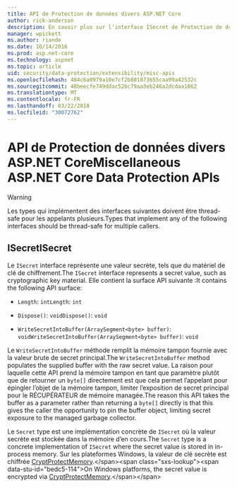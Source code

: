 ```yaml
---
title: API de Protection de données divers ASP.NET Core
author: rick-anderson
description: En savoir plus sur l’interface ISecret de Protection de données de base ASP.NET.
manager: wpickett
ms.author: riande
ms.date: 10/14/2016
ms.prod: asp.net-core
ms.technology: aspnet
ms.topic: article
uid: security/data-protection/extensibility/misc-apis
ms.openlocfilehash: 484c6a0979a10e7cf2b801873655caa99a42532c
ms.sourcegitcommit: 48beecfe749ddac52bc79aa3eb246a2dcdaa1862
ms.translationtype: MT
ms.contentlocale: fr-FR
ms.lasthandoff: 03/22/2018
ms.locfileid: "30072762"
---
```

# <a name="miscellaneous-aspnet-core-data-protection-apis"></a><span data-ttu-id="bedc5-103">API de Protection de données divers ASP.NET Core</span><span class="sxs-lookup"><span data-stu-id="bedc5-103">Miscellaneous ASP.NET Core Data Protection APIs</span></span>

<a name="data-protection-extensibility-mics-apis"></a>

>[!WARNING]
> <span data-ttu-id="bedc5-104">Les types qui implémentent des interfaces suivantes doivent être thread-safe pour les appelants plusieurs.</span><span class="sxs-lookup"><span data-stu-id="bedc5-104">Types that implement any of the following interfaces should be thread-safe for multiple callers.</span></span>

## <a name="isecret"></a><span data-ttu-id="bedc5-105">ISecret</span><span class="sxs-lookup"><span data-stu-id="bedc5-105">ISecret</span></span>

<span data-ttu-id="bedc5-106">Le `ISecret` interface représente une valeur secrète, tels que du matériel de clé de chiffrement.</span><span class="sxs-lookup"><span data-stu-id="bedc5-106">The `ISecret` interface represents a secret value, such as cryptographic key material.</span></span> <span data-ttu-id="bedc5-107">Elle contient la surface API suivante :</span><span class="sxs-lookup"><span data-stu-id="bedc5-107">It contains the following API surface:</span></span>

* <span data-ttu-id="bedc5-108">`Length`: `int`</span><span class="sxs-lookup"><span data-stu-id="bedc5-108">`Length`: `int`</span></span>

* <span data-ttu-id="bedc5-109">`Dispose()`: `void`</span><span class="sxs-lookup"><span data-stu-id="bedc5-109">`Dispose()`: `void`</span></span>

* <span data-ttu-id="bedc5-110">`WriteSecretIntoBuffer(ArraySegment<byte> buffer)`: `void`</span><span class="sxs-lookup"><span data-stu-id="bedc5-110">`WriteSecretIntoBuffer(ArraySegment<byte> buffer)`: `void`</span></span>

<span data-ttu-id="bedc5-111">Le `WriteSecretIntoBuffer` méthode remplit la mémoire tampon fournie avec la valeur brute de secret principal.</span><span class="sxs-lookup"><span data-stu-id="bedc5-111">The `WriteSecretIntoBuffer` method populates the supplied buffer with the raw secret value.</span></span> <span data-ttu-id="bedc5-112">La raison pour laquelle cette API prend la mémoire tampon en tant que paramètre plutôt que de retourner un `byte[]` directement est que cela permet l’appelant pour épingler l’objet de la mémoire tampon, limiter l’exposition de secret principal pour le RÉCUPÉRATEUR de mémoire managée.</span><span class="sxs-lookup"><span data-stu-id="bedc5-112">The reason this API takes the buffer as a parameter rather than returning a `byte[]` directly is that this gives the caller the opportunity to pin the buffer object, limiting secret exposure to the managed garbage collector.</span></span>

<span data-ttu-id="bedc5-113">Le `Secret` type est une implémentation concrète de `ISecret` où la valeur secrète est stockée dans la mémoire d’en cours.</span><span class="sxs-lookup"><span data-stu-id="bedc5-113">The `Secret` type is a concrete implementation of `ISecret` where the secret value is stored in in-process memory.</span></span> <span data-ttu-id="bedc5-114">Sur les plateformes Windows, la valeur de clé secrète est chiffrée [CryptProtectMemory](https://msdn.microsoft.com/library/windows/desktop/aa380262(v=vs.85).aspx).</span><span class="sxs-lookup"><span data-stu-id="bedc5-114">On Windows platforms, the secret value is encrypted via [CryptProtectMemory](https://msdn.microsoft.com/library/windows/desktop/aa380262(v=vs.85).aspx).</span></span>
